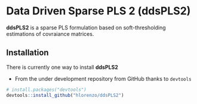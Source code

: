 # Data Driven Sparse PLS 2 (**ddsPLS2**)

**ddsPLS2** is a sparse PLS formulation based on soft-thresholding estimations of covraiance matrices.

## Installation

There is currently one way to install **ddsPLS2**

  * From the under development repository from GitHub thanks to `devtools`

  ```r
  # install.packages("devtools")
  devtools::install_github("hlorenzo/ddsPLS2")
  ```
